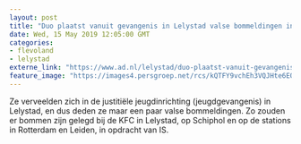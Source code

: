 ```yaml
---
layout: post
title: "Duo plaatst vanuit gevangenis in Lelystad valse bommeldingen in het hele land ‘uit naam van IS’"
date: Wed, 15 May 2019 12:05:00 GMT
categories: 
- flevoland 
- lelystad 
externe_link: "https://www.ad.nl/lelystad/duo-plaatst-vanuit-gevangenis-in-lelystad-valse-bommeldingen-in-het-hele-land-uit-naam-van-is~a3287b52/"
feature_image: "https://images4.persgroep.net/rcs/kQTFY9vchEh3VQJHte6EQFg6Ajg/diocontent/23285625/_fitwidth/400/?appId=21791a8992982cd8da851550a453bd7f&quality=0.7"
---
```


Ze verveelden zich in de justitiële jeugdinrichting (jeugdgevangenis) in Lelystad, en dus deden ze maar een paar valse bommeldingen. Zo zouden er bommen zijn gelegd bij de KFC in Lelystad, op Schiphol en op de stations in Rotterdam en Leiden, in opdracht van IS.
